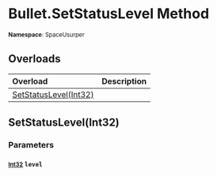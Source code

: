 # Bullet.SetStatusLevel Method

<small>**Namespace**: SpaceUsurper</small>

## Overloads

<div markdown="1" class="member-table">

| Overload | Description |
| :------- | ----------- |
| [SetStatusLevel(Int32)](#Int32_) |  | 

</div>

## SetStatusLevel(Int32)
### Parameters
#### <small>[Int32](https://docs.microsoft.com/en-us/dotnet/api/system.int32?view=netframework-4.5)</small> `level`


